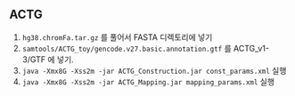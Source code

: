 ## ACTG

1. `hg38.chromFa.tar.gz` 를 풀어서 FASTA 디렉토리에 넣기
2. `samtools/ACTG_toy/gencode.v27.basic.annotation.gtf` 를 ACTG_v1-3/GTF 에 넣기.
3. `java -Xmx8G -Xss2m -jar ACTG_Construction.jar const_params.xml` 실행
4. `java -Xmx8G -Xss2m -jar ACTG_Mapping.jar mapping_params.xml` 실행
